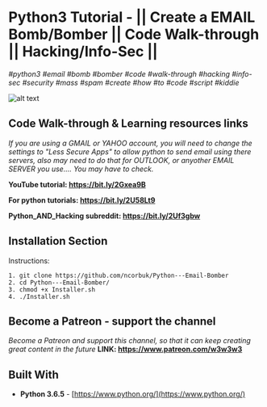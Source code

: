# Python3 Tutorial - || Create a EMAIL Bomb/Bomber || Code Walk-through || Hacking/Info-Sec ||

*#python3* *#email* *#bomb* *#bomber* *#code* *#walk-through* *#hacking* *#info-sec* *#security* *#mass* *#spam* *#create*
*#how* *#to* *#code* *#script* *#kiddie*


![alt text](https://raw.githubusercontent.com/ncorbuk/Python---Email-Bomber/master/Email-Bomber%20v1.0%20Picture.jpg)

## Code Walk-through & Learning resources links
*If you are using a GMAIL or YAHOO account, you will need to change the settings to "Less Secure Apps" to allow python to send email using there servers, also may need to do that for OUTLOOK, or anyother EMAIL SERVER you use.... You may have to check.*

**YouTube tutorial: https://bit.ly/2Gxea9B**

**For python tutorials: https://bit.ly/2U58Lt9**

**Python_AND_Hacking subreddit: https://bit.ly/2Uf3gbw**

## Installation Section

Instructions:
```
1. git clone https://github.com/ncorbuk/Python---Email-Bomber
2. cd Python---Email-Bomber/
3. chmod +x Installer.sh
4. ./Installer.sh
```

## Become a Patreon - support the channel
*Become a Patreon and support this channel, so that it can keep creating great content in the future* **LINK: https://www.patreon.com/w3w3w3**

## Built With

* **Python 3.6.5** - [https://www.python.org/](https://www.python.org/)
